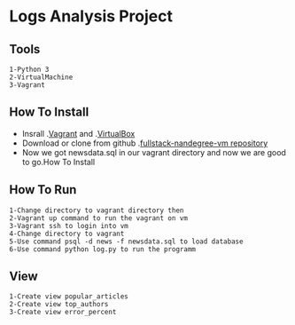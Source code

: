 # Logs Analysis Project

## Tools 
```
1-Python 3
2-VirtualMachine
3-Vagrant 
```
## How To Install

* Insrall .[Vagrant](https://www.vagrantup.com/) and .[VirtualBox](https://www.virtualbox.org/)
* Download or clone from github .[fullstack-nandegree-vm repository](https://github.com/udacity/fullstack-nanodegree-vm)
* Now we got newsdata.sql in our vagrant directory and now we are good to go.How To Install

## How To Run 
```
1-Change directory to vagrant directory then
2-Vagrant up command to run the vagrant on vm
3-Vagrant ssh to login into vm
4-Change directory to vagrant
5-Use command psql -d news -f newsdata.sql to load database
6-Use command python log.py to run the programm
```

## View 
```
1-Create view popular_articles
2-Create view top_authors
3-Create view error_percent
```
